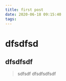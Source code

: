 ```yaml
---
title: first post
date: 2020-06-18 09:15:40
tags:
---
```

# dfsdfsd
## dfsdfsdf

> sdfsdf
dfsdfsdfsdf

